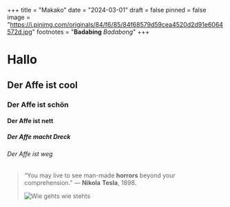 +++
title = "Makako"
date = "2024-03-01"
draft = false
pinned = false
image = "https://i.pinimg.com/originals/84/f6/85/84f68579d59cea4520d2d91e6064572d.jpg"
footnotes = "**Badabing** *Badabong*"
+++
# Hallo

## Der Affe ist cool

### Der Affe ist schön

#### Der Affe ist nett

##### Der Affe macht Dreck

###### Der Affe ist weg

> <!--StartFragment-->
>
> “You may live to see man-made **horrors** beyond your comprehension.” — **Nikola** **Tesla**, 1898.
>
> <!--EndFragment-->
>
> ![](https://semo.de/wp-content/uploads/2018/08/MKV-07SY04.jpg "Wie gehts wie stehts")
